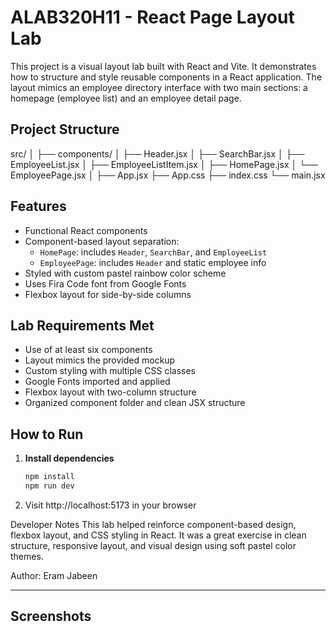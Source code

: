 # ALAB320H11 - React Page Layout Lab

This project is a visual layout lab built with React and Vite. It demonstrates how to structure and style reusable components in a React application. The layout mimics an employee directory interface with two main sections: a homepage (employee list) and an employee detail page.

## Project Structure

src/ │ ├── components/ │ ├── Header.jsx │ ├── SearchBar.jsx │ ├── EmployeeList.jsx │ ├── EmployeeListItem.jsx │ ├── HomePage.jsx │ └── EmployeePage.jsx │ ├── App.jsx ├── App.css ├── index.css └── main.jsx


## Features

- Functional React components
- Component-based layout separation:
  - `HomePage`: includes `Header`, `SearchBar`, and `EmployeeList`
  - `EmployeePage`: includes `Header` and static employee info
- Styled with custom pastel rainbow color scheme
- Uses Fira Code font from Google Fonts
- Flexbox layout for side-by-side columns

## Lab Requirements Met

- Use of at least six components
- Layout mimics the provided mockup
- Custom styling with multiple CSS classes
- Google Fonts imported and applied
- Flexbox layout with two-column structure
- Organized component folder and clean JSX structure

## How to Run
1. **Install dependencies**

   ```bash
   npm install
   npm run dev

2. Visit http://localhost:5173 in your browser

Developer Notes
This lab helped reinforce component-based design, flexbox layout, and CSS styling in React. It was a great exercise in clean structure, responsive layout, and visual design using soft pastel color themes.

Author: Eram Jabeen


---
## Screenshots 

